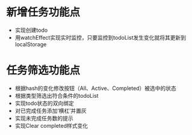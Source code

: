 # 新增任务功能点

- 实现创建todo
- 用watchEffect实现实时监控，只要监控到todoList发生变化就将其更新到localStorage

# 任务筛选功能点

- 根据hash的变化修改按钮（All、Active、Completed）被选中的状态
- 根据类型筛选出符合条件的todoList
- 实现todo状态的双向绑定
- 对已完成任务添加‘横杠’并置灰
- 实现未完成任务数的提示
- 实现Clear completed样式变化
